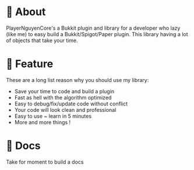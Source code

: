 # 🚀 About
PlayerNguyenCore's a Bukkit plugin and library for a developer who lazy (like me) to easy build a Bukkit/Spigot/Paper plugin.
This library having a lot of objects that take your time.
# 🚀 Feature
These are a long list reason why you should use my library:
* Save your time to code and build a plugin
* Fast as hell with the algorithm optimized
* Easy to debug/fix/update code without conflict
* Your code will look clean and professional
* Easy to use ~ learn in 5 minutes
* More and more things ! 

# 🚀 Docs
Take for moment to build a docs